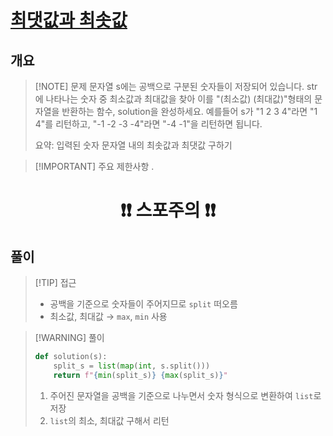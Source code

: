 # [최댓값과 최솟값](https://school.programmers.co.kr/learn/courses/30/lessons/12939)

## 개요
> [!NOTE] 문제
> 문자열 s에는 공백으로 구분된 숫자들이 저장되어 있습니다. str에 나타나는 숫자 중 최소값과 최대값을 찾아 이를 "(최소값) (최대값)"형태의 문자열을 반환하는 함수, solution을 완성하세요.
> 예를들어 s가 "1 2 3 4"라면 "1 4"를 리턴하고, "-1 -2 -3 -4"라면 "-4 -1"을 리턴하면 됩니다.
>
> 요약: 입력된 숫자 문자열 내의 최솟값과 최댓값 구하기

> [!IMPORTANT] 주요 제한사항
> .

# <center>❗️❗️ 스포주의 ❗️❗️<center>

## 풀이
> [!TIP] 접근
> - 공백을 기준으로 숫자들이 주어지므로 `split` 떠오름
> - 최소값, 최대값 $\to$ `max`, `min` 사용

> [!WARNING] 풀이
> ```python
> def solution(s):
>     split_s = list(map(int, s.split()))
>     return f"{min(split_s)} {max(split_s)}"
> ```
> 1. 주어진 문자열을 공백을 기준으로 나누면서 숫자 형식으로 변환하여 `list`로 저장
> 2. `list`의 최소, 최대값 구해서 리턴